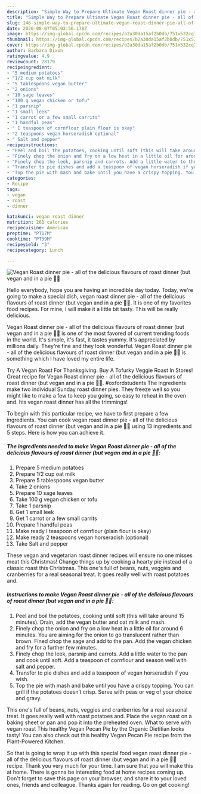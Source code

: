 ```yaml
---
description: "Simple Way to Prepare Ultimate Vegan Roast dinner pie - all of the delicious flavours of roast dinner (but vegan and in a pie 🌱😋"
title: "Simple Way to Prepare Ultimate Vegan Roast dinner pie - all of the delicious flavours of roast dinner (but vegan and in a pie 🌱😋"
slug: 146-simple-way-to-prepare-ultimate-vegan-roast-dinner-pie-all-of-the-delicious-flavours-of-roast-dinner-but-vegan-and-in-a-pie
date: 2020-08-07T05:03:56.178Z
image: https://img-global.cpcdn.com/recipes/b2a30da15af2b0db/751x532cq70/vegan-roast-dinner-pie-all-of-the-delicious-flavours-of-roast-dinner-but-vegan-and-in-a-pie-🌱😋-recipe-main-photo.jpg
thumbnail: https://img-global.cpcdn.com/recipes/b2a30da15af2b0db/751x532cq70/vegan-roast-dinner-pie-all-of-the-delicious-flavours-of-roast-dinner-but-vegan-and-in-a-pie-🌱😋-recipe-main-photo.jpg
cover: https://img-global.cpcdn.com/recipes/b2a30da15af2b0db/751x532cq70/vegan-roast-dinner-pie-all-of-the-delicious-flavours-of-roast-dinner-but-vegan-and-in-a-pie-🌱😋-recipe-main-photo.jpg
author: Barbara Dixon
ratingvalue: 4.9
reviewcount: 28179
recipeingredient:
- "5 medium potatoes"
- "1/2 cup oat milk"
- "5 tablespoons vegan butter"
- "2 onions"
- "10 sage leaves"
- "100 g vegan chicken or tofu"
- "1 parsnip"
- "1 small leek"
- "1 carrot or a few small carrits"
- "1 handful peas"
- " I teaspoon of cornflour plain flour is okay"
- "2 teaspoons vegan horseradish optional"
- " Salt and pepper"
recipeinstructions:
- "Peel and boil the potatoes, cooking until soft (this will take around 15 minutes). Drain, add the vegan butter and oat milk and mash."
- "Finely chop the onion and fry on a low heat in a little oil for around 6 minutes. You are aiming for the onion to go translucent rather than brown. Fined chop the sage and add to the pan. Add the vegan chicken and fry for a further few minutes."
- "Finely chop the leek, parsnip and carrots. Add a little water to the pan and cook until soft. Add a teaspoon of cornflour and season well with salt and pepper."
- "Transfer to pie dishes and add a teaspoon of vegan horseradish if you wish."
- "Top the pie with mash and bake until you have a crispy topping. You can grill if the potatoes doesn’t crisp. Serve with peas or veg of your choice and gravy."
categories:
- Recipe
tags:
- vegan
- roast
- dinner

katakunci: vegan roast dinner 
nutrition: 261 calories
recipecuisine: American
preptime: "PT17M"
cooktime: "PT39M"
recipeyield: "3"
recipecategory: Lunch

---
```



![Vegan Roast dinner pie - all of the delicious flavours of roast dinner (but vegan and in a pie 🌱😋](https://img-global.cpcdn.com/recipes/b2a30da15af2b0db/751x532cq70/vegan-roast-dinner-pie-all-of-the-delicious-flavours-of-roast-dinner-but-vegan-and-in-a-pie-🌱😋-recipe-main-photo.jpg)

Hello everybody, hope you are having an incredible day today. Today, we're going to make a special dish, vegan roast dinner pie - all of the delicious flavours of roast dinner (but vegan and in a pie 🌱😋. It is one of my favorites food recipes. For mine, I will make it a little bit tasty. This will be really delicious.

Vegan Roast dinner pie - all of the delicious flavours of roast dinner (but vegan and in a pie 🌱😋 is one of the most favored of current trending foods in the world. It's simple, it's fast, it tastes yummy. It's appreciated by millions daily. They're fine and they look wonderful. Vegan Roast dinner pie - all of the delicious flavours of roast dinner (but vegan and in a pie 🌱😋 is something which I have loved my entire life.

Try A Vegan Roast For Thanksgiving. Buy A Tofurky Veggie Roast In Stores! Great recipe for Vegan Roast dinner pie - all of the delicious flavours of roast dinner (but vegan and in a pie 🌱😋. #oxfordstudents The ingredients make two individual Sunday roast dinner pies. They freeze well so you might like to make a few to keep you going, so easy to reheat in the oven and. his vegan roast dinner has all the trimmings!


To begin with this particular recipe, we have to first prepare a few ingredients. You can cook vegan roast dinner pie - all of the delicious flavours of roast dinner (but vegan and in a pie 🌱😋 using 13 ingredients and 5 steps. Here is how you can achieve it.

<!--inarticleads1-->

##### The ingredients needed to make Vegan Roast dinner pie - all of the delicious flavours of roast dinner (but vegan and in a pie 🌱😋:

1. Prepare 5 medium potatoes
1. Prepare 1/2 cup oat milk
1. Prepare 5 tablespoons vegan butter
1. Take 2 onions
1. Prepare 10 sage leaves
1. Take 100 g vegan chicken or tofu
1. Take 1 parsnip
1. Get 1 small leek
1. Get 1 carrot or a few small carrits
1. Prepare 1 handful peas
1. Make ready  I teaspoon of cornflour (plain flour is okay)
1. Make ready 2 teaspoons vegan horseradish (optional)
1. Take  Salt and pepper


These vegan and vegetarian roast dinner recipes will ensure no one misses meat this Christmas! Change things up by cooking a hearty pie instead of a classic roast this Christmas. This one&#39;s full of beans, nuts, veggies and cranberries for a real seasonal treat. It goes really well with roast potatoes and. 

<!--inarticleads2-->

##### Instructions to make Vegan Roast dinner pie - all of the delicious flavours of roast dinner (but vegan and in a pie 🌱😋:

1. Peel and boil the potatoes, cooking until soft (this will take around 15 minutes). Drain, add the vegan butter and oat milk and mash.
1. Finely chop the onion and fry on a low heat in a little oil for around 6 minutes. You are aiming for the onion to go translucent rather than brown. Fined chop the sage and add to the pan. Add the vegan chicken and fry for a further few minutes.
1. Finely chop the leek, parsnip and carrots. Add a little water to the pan and cook until soft. Add a teaspoon of cornflour and season well with salt and pepper.
1. Transfer to pie dishes and add a teaspoon of vegan horseradish if you wish.
1. Top the pie with mash and bake until you have a crispy topping. You can grill if the potatoes doesn’t crisp. Serve with peas or veg of your choice and gravy.


This one&#39;s full of beans, nuts, veggies and cranberries for a real seasonal treat. It goes really well with roast potatoes and. Place the vegan roast on a baking sheet or pan and pop it into the preheated oven. What to serve with vegan roast This healthy Vegan Pecan Pie by the Organic Dietitian looks tasty! You can also check out this healthy Vegan Pecan Pie recipe from the Plant-Powered Kitchen. 

So that is going to wrap it up with this special food vegan roast dinner pie - all of the delicious flavours of roast dinner (but vegan and in a pie 🌱😋 recipe. Thank you very much for your time. I am sure that you will make this at home. There is gonna be interesting food at home recipes coming up. Don't forget to save this page on your browser, and share it to your loved ones, friends and colleague. Thanks again for reading. Go on get cooking!
